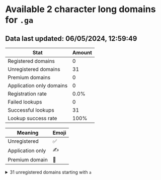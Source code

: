 # Available 2 character long domains for `.ga`

## Data last updated: 06/05/2024, 12:59:49

|Stat|Amount|
|--|--|
|Registered domains|0|
|Unregistered domains|31|
|Premium domains|0|
|Application only domains|0|
|Registration rate|0.0%|
|Failed lookups|0|
|Successful lookups|31|
|Lookup success rate|100%|


|Meaning|Emoji|
|--|--|
|Unregistered|:white_check_mark:|
|Application only|:writing_hand:|
|Premium domain|:gem:|

<details>
<summary>31 unregistered domains starting with <bold><code>a</code></bold></summary>

|Type|Domain|
|--|--|
|:white_check_mark:|`a0.ga`|
|:white_check_mark:|`a1.ga`|
|:white_check_mark:|`a2.ga`|
|:white_check_mark:|`a3.ga`|
|:white_check_mark:|`a4.ga`|
|:white_check_mark:|`aa.ga`|
|:white_check_mark:|`ab.ga`|
|:white_check_mark:|`ac.ga`|
|:white_check_mark:|`ad.ga`|
|:white_check_mark:|`ae.ga`|
|:white_check_mark:|`af.ga`|
|:white_check_mark:|`ag.ga`|
|:white_check_mark:|`ah.ga`|
|:white_check_mark:|`ai.ga`|
|:white_check_mark:|`aj.ga`|
|:white_check_mark:|`ak.ga`|
|:white_check_mark:|`al.ga`|
|:white_check_mark:|`am.ga`|
|:white_check_mark:|`an.ga`|
|:white_check_mark:|`ao.ga`|
|:white_check_mark:|`ap.ga`|
|:white_check_mark:|`aq.ga`|
|:white_check_mark:|`ar.ga`|
|:white_check_mark:|`as.ga`|
|:white_check_mark:|`at.ga`|
|:white_check_mark:|`au.ga`|
|:white_check_mark:|`av.ga`|
|:white_check_mark:|`aw.ga`|
|:white_check_mark:|`ax.ga`|
|:white_check_mark:|`ay.ga`|
|:white_check_mark:|`az.ga`|
</details>